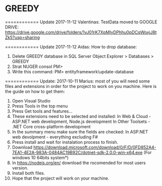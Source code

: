 # GREEDY
============
Update 2017-11-12
Valentinas: TestData moved to GOOGLE DRIVE:
https://drive.google.com/drive/folders/1vJ01rK7XpMIyDPhhu0pDCqWoxjJ8tZk5?usp=sharing

============
Update 2017-11-12
Aidas: How to drop database:
1. Delete GREEDY database in SQL Server Object Explorer > Databases > GREEDY
2. Strat NUGER consol PM>
3. Write this command: PM> entityframework\update-database

============
Update: 2017-10-11
Marius: most of you will need some files and extensions in order for the project to work on you machine. Here is the guide on how to get them:
1. Open Visual Studio
2. Press Tools in the top menu
3. Press Get tools and features...
4. These extensions need to be selected and installed:
    In Web & Cloud - ASP.NET web development, Node.js development
    In Other Toolsets - .NET Core cross-platform development
5. In the summary menu make sure the fields are checked:
    In ASP.NET web devolpment - everything excluding F#
6. Press install and wait for instalation process to finish.
7. Download https://download.microsoft.com/download/0/F/D/0FD852A4-7EA1-4E2A-983A-0484AC19B92C/dotnet-sdk-2.0.0-win-x64.exe
(For windows 10 64bits system*)
8. In https://nodejs.org/en/ download the rocomended for most users version.
9. Install both files.
10. Hope that the project will work on your machine.
